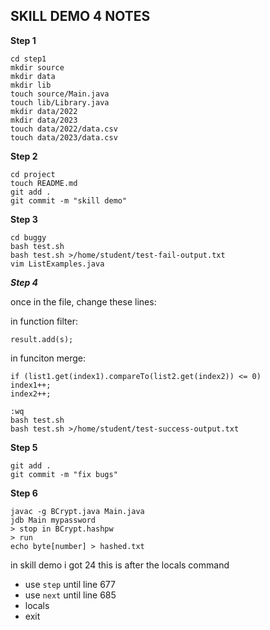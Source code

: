 ## SKILL DEMO 4 NOTES

**Step 1**

```
cd step1
mkdir source
mkdir data
mkdir lib
touch source/Main.java
touch lib/Library.java
mkdir data/2022
mkdir data/2023
touch data/2022/data.csv
touch data/2023/data.csv
```

**Step 2**

```
cd project
touch README.md
git add . 
git commit -m "skill demo"
```

**Step 3**

```
cd buggy
bash test.sh
bash test.sh >/home/student/test-fail-output.txt
vim ListExamples.java
```

***Step 4***

once in the file, change these lines:

in function filter:

```
result.add(s);
```

in funciton merge:

```
if (list1.get(index1).compareTo(list2.get(index2)) <= 0) 
index1++;
index2++;
```

```
:wq 
bash test.sh
bash test.sh >/home/student/test-success-output.txt
```

**Step 5**

```
git add .
git commit -m "fix bugs"
```

**Step 6**

```
javac -g BCrypt.java Main.java
jdb Main mypassword
> stop in BCrypt.hashpw
> run
echo byte[number] > hashed.txt
```

in skill demo i got 24 this is after the locals command

- use `step` until line 677
- use `next` until line 685
- locals
- exit